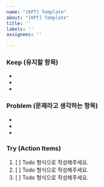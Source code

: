```yaml
---
name: "[KPT] Template"
about: "[KPT] Template"
title: ''
labels: ''
assignees: ''

---
```


### Keep (유지할 항목)
- 
- 
- 

### Problem (문제라고 생각하는 항목)
- 
- 
- 

### Try (Action Items)
 1. [ ] Todo 형식으로 작성해주세요.
 2. [ ] Todo 형식으로 작성해주세요.
 3. [ ] Todo 형식으로 작성해주세요.
